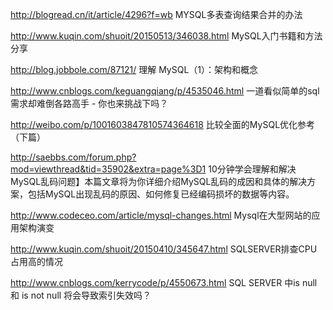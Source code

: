 http://blogread.cn/it/article/4296?f=wb
MYSQL多表查询结果合并的办法

http://www.kuqin.com/shuoit/20150513/346038.html
MySQL入门书籍和方法分享

http://blog.jobbole.com/87121/
理解 MySQL（1）：架构和概念

http://www.cnblogs.com/keguangqiang/p/4535046.html
一道看似简单的sql需求却难倒各路高手 - 你也来挑战下吗？

http://weibo.com/p/1001603847810574364618
比较全面的MySQL优化参考（下篇）

http://saebbs.com/forum.php?mod=viewthread&tid=35902&extra=page%3D1
10分钟学会理解和解决MySQL乱码问题】本篇文章将为你详细介绍MySQL乱码的成因和具体的解决方案，包括MySQL出现乱码的原因、如何修复已经编码损坏的数据等内容。

http://www.codeceo.com/article/mysql-changes.html
Mysql在大型网站的应用架构演变

http://www.kuqin.com/shuoit/20150410/345647.html
SQLSERVER排查CPU占用高的情况

http://www.cnblogs.com/kerrycode/p/4550673.html
SQL SERVER 中is null 和 is not null 将会导致索引失效吗？
